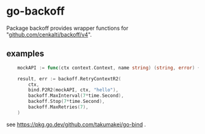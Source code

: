 go-backoff
======================================================================

Package backoff provides wrapper functions for "[github.com/cenkalti/backoff/v4](https://pkg.go.dev/github.com/cenkalti/backoff/v4)".


examples
----------------------------------------------------------------------

```go
	mockAPI := func(ctx context.Context, name string) (string, error) { return name, nil }

	result, err := backoff.RetryContextR2(
		ctx,
		bind.P2R2(mockAPI, ctx, "hello"),
		backoff.MaxInterval(7*time.Second),
		backoff.Stop(7*time.Second),
		backoff.MaxRetries(7),
	)
```

see https://pkg.go.dev/github.com/takumakei/go-bind .

